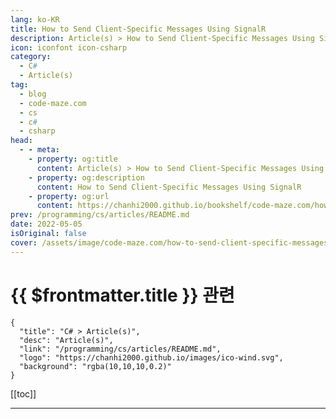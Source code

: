 ```yaml
---
lang: ko-KR
title: How to Send Client-Specific Messages Using SignalR
description: Article(s) > How to Send Client-Specific Messages Using SignalR
icon: iconfont icon-csharp
category: 
  - C#
  - Article(s)
tag: 
  - blog
  - code-maze.com
  - cs
  - c#
  - csharp
head:  
  - - meta:
    - property: og:title
      content: Article(s) > How to Send Client-Specific Messages Using SignalR
    - property: og:description
      content: How to Send Client-Specific Messages Using SignalR
    - property: og:url
      content: https://chanhi2000.github.io/bookshelf/code-maze.com/how-to-send-client-specific-messages-using-signalr.html
prev: /programming/cs/articles/README.md
date: 2022-05-05
isOriginal: false
cover: /assets/image/code-maze.com/how-to-send-client-specific-messages-using-signalr/banner.png
---
```


# {{ $frontmatter.title }} 관련

```component VPCard
{
  "title": "C# > Article(s)",
  "desc": "Article(s)",
  "link": "/programming/cs/articles/README.md",
  "logo": "https://chanhi2000.github.io/images/ico-wind.svg",
  "background": "rgba(10,10,10,0.2)"
}
```

[[toc]]

---

<SiteInfo
  name="How to Send Client-Specific Messages Using SignalR"
  desc="In this article, we are going to learn how we can send real time client-specific messages using SignalR and Angular as a client-side application."
  url="https://code-maze.com/how-to-send-client-specific-messages-using-signalr/"
  logo="/assets/image/code-maze.com/favicon.png"
  preview="/assets/image/code-maze.com/how-to-send-client-specific-messages-using-signalr/banner.png"/>

<!-- TODO: 작성 -->
